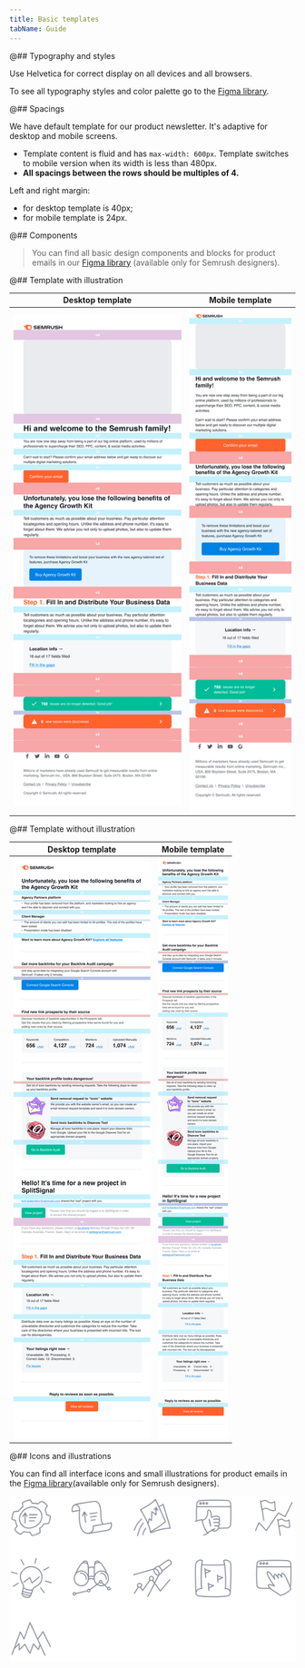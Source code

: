 ```yaml
---
title: Basic templates
tabName: Guide
---
```


@## Typography and styles

Use Helvetica for correct display on all devices and all browsers.

To see all typography styles and color palette go to the [Figma library](https://www.figma.com/file/uBxKSTlXSEDiKvFp6txzrr/NEW-%E2%80%A2-Product-emails?node-id=1687%3A60078).

@## Spacings

We have default template for our product newsletter. It's adaptive for desktop and mobile screens.

- Template content is fluid and has `max-width: 600px`. Template switches to mobile version when its width is less than 480px.
- **All spacings between the rows should be multiples of 4.**

Left and right margin:

- for desktop template is 40px;
- for mobile template is 24px.

@## Components

> You can find all basic design components and blocks for product emails in our [Figma library](https://www.figma.com/file/uBxKSTlXSEDiKvFp6txzrr/NEW-%E2%80%A2-Product-emails?node-id=1%3A164) (available only for Semrush designers).

@## Template with illustration

| Desktop template                         | Mobile template                        |
| ---------------------------------------- | -------------------------------------- |
| ![desktop mail](static/desktop-mail.png) | ![mobile mail](static/mobile-mail.png) |

@## Template without illustration

| Desktop template                          | Mobile template                         |
| ----------------------------------------- | --------------------------------------- |
| ![desktop mail](static/desktop-mail2.png) | ![mobile mail](static/mobile-mail2.png) |

@## Icons and illustrations

You can find all interface icons and small illustrations for product emails in the [Figma library](https://www.figma.com/file/uBxKSTlXSEDiKvFp6txzrr/NEW-%E2%80%A2-Product-emails?node-id=456%3A8265)(available only for Semrush designers).

![icons](static/icons.png)
